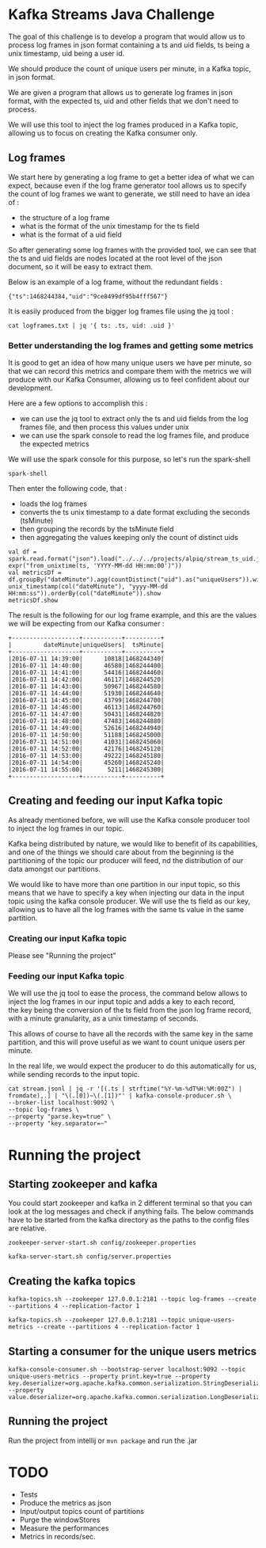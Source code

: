 # Kafka Streams Java Challenge

The goal of this challenge is to develop a program that would allow us to process log frames in json format containing a ts and uid fields, ts being a unix timestamp, uid being a user id.  

We should produce the count of unique users per minute, in a Kafka topic, in json format.

We are given a program that allows us to generate log frames in json format, with the expected ts, uid and other fields that we don't need to process.
  
We will use this tool to inject the log frames produced in a Kafka topic, allowing us to focus on creating the Kafka consumer only.  

## Log frames

We start here by generating a log frame to get a better idea of what we can expect, because even if the log frame generator tool allows us to specify the count of log frames we want to generate, we still need to have an idea of :  
* the structure of a log frame
* what is the format of the unix timestamp for the ts field
* what is the format of a uid field

So after generating some log frames with the provided tool, we can see that the ts and uid fields are nodes located at the
root level of the json document, so it will be easy to extract them.

Below is an example of a log frame, without the redundant fields :  
```
{"ts":1468244384,"uid":"9ce8499df95b4fff567"}
```

It is easily produced from the bigger log frames file using the jq tool :  

```
cat logframes.txt | jq '{ ts: .ts, uid: .uid }'
```

### Better understanding the log frames and getting some metrics

It is good to get an idea of how many unique users we have per minute, so that we can record this metrics
and compare them with the metrics we will produce with our Kafka Consumer, allowing us to feel confident about our development.

Here are a few options to accomplish this :

* we can use the jq tool to extract only the ts and uid fields from the log frames file, and then process this values under unix
* we can use the spark console to read the log frames file, and produce the expected metrics

We will use the spark console for this purpose, so let's run the spark-shell

```
spark-shell
```

Then enter the following code, that :
* loads the log frames
* converts the ts unix timestamp to a date format excluding the seconds (tsMinute)
* then grouping the records by the tsMinute field
* then aggregating the values keeping only the count of distinct uids

```
val df = spark.read.format("json").load("../../../projects/alpiq/stream_ts_uid.json").withColumn("dateMinute", expr("from_unixtime(ts, 'YYYY-MM-dd HH:mm:00')"))
val metricsDf = df.groupBy("dateMinute").agg(countDistinct("uid").as("uniqueUsers")).withColumn("tsMinute", unix_timestamp(col("dateMinute"), "yyyy-MM-dd HH:mm:ss")).orderBy(col("dateMinute")).show
metricsDf.show
```

The result is the following for our log frame example, and this are the values we will be expecting from our Kafka consumer :

```
+-------------------+-----------+----------+                                    
|         dateMinute|uniqueUsers|  tsMinute|
+-------------------+-----------+----------+
|2016-07-11 14:39:00|      10818|1468244340|
|2016-07-11 14:40:00|      46580|1468244400|
|2016-07-11 14:41:00|      54416|1468244460|
|2016-07-11 14:42:00|      46117|1468244520|
|2016-07-11 14:43:00|      50967|1468244580|
|2016-07-11 14:44:00|      51930|1468244640|
|2016-07-11 14:45:00|      43799|1468244700|
|2016-07-11 14:46:00|      46113|1468244760|
|2016-07-11 14:47:00|      50431|1468244820|
|2016-07-11 14:48:00|      47483|1468244880|
|2016-07-11 14:49:00|      52616|1468244940|
|2016-07-11 14:50:00|      51188|1468245000|
|2016-07-11 14:51:00|      41031|1468245060|
|2016-07-11 14:52:00|      42176|1468245120|
|2016-07-11 14:53:00|      49222|1468245180|
|2016-07-11 14:54:00|      45260|1468245240|
|2016-07-11 14:55:00|       5211|1468245300|
+-------------------+-----------+----------+
```

## Creating and feeding our input Kafka topic

As already mentioned before, we will use the Kafka console producer tool to inject the log frames in our topic.  

Kafka being distributed by nature, we would like to benefit of its capabilities, and one of the things we should care about from the beginning is the partitioning of the topic our producer will feed, nd the distribution of our data amongst our partitions.

We would like to have more than one partition in our input topic, so this means that we have to specify a key when injecting our data in the input topic using the kafka console producer.
We will use the ts field as our key, allowing us to have all the log frames with the same ts value in the same partition.

### Creating our input Kafka topic

Please see "Running the project"

### Feeding our input Kafka topic

We will use the jq tool to ease the process, the command below allows to inject the log frames in our input topic and adds a key to each record,   
the key being the conversion of the ts field from the json log frame record, with a minute granularity, as a unix timestamp of seconds.

This allows of course to have all the records with the same key in the same partition, and this will prove useful as we want to count unique
users per minute. 

In the real life, we would expect the producer to do this automatically for us, while sending records to the input topic.

```
cat stream.jsonl | jq -r '[(.ts | strftime("%Y-%m-%dT%H:%M:00Z") | fromdate),.] | "\(.[0])~\(.[1])"' | kafka-console-producer.sh \
--broker-list localhost:9092 \
--topic log-frames \
--property "parse.key=true" \
--property "key.separator=~"
```

# Running the project

## Starting zookeeper and kafka

You could start zookeeper and kafka in 2 different terminal so that you can look at the log messages and check if anything fails.
The below commands have to be started from the kafka directory as the paths to the config files are relative.

```
zookeeper-server-start.sh config/zookeeper.properties

kafka-server-start.sh config/server.properties
```

## Creating the kafka topics

```
kafka-topics.sh --zookeeper 127.0.0.1:2181 --topic log-frames --create --partitions 4 --replication-factor 1

kafka-topics.sh --zookeeper 127.0.0.1:2181 --topic unique-users-metrics --create --partitions 4 --replication-factor 1
```

## Starting a consumer for the unique users metrics

```
kafka-console-consumer.sh --bootstrap-server localhost:9092 --topic unique-users-metrics --property print.key=true --property key.deserializer=org.apache.kafka.common.serialization.StringDeserializer --property value.deserializer=org.apache.kafka.common.serialization.LongDeserializer
```

## Running the project

Run the project from intellij or ```mvn package``` and run the .jar 

# TODO

* Tests
* Produce the metrics as json
* Input/output topics count of partitions
* Purge the windowStores
* Measure the performances
* Metrics in records/sec.
